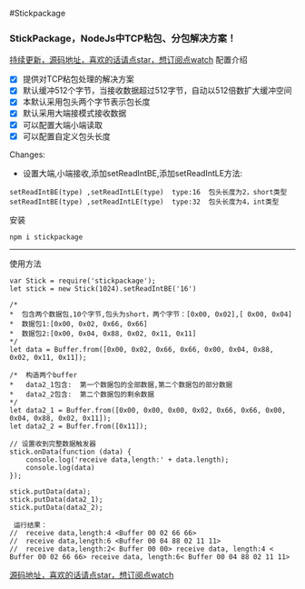 #Stickpackage


###  StickPackage，NodeJs中TCP粘包、分包解决方案！

[持续更新，源码地址，喜欢的话请点star，想订阅点watch](https://github.com/lvgithub/stickPackage.git)
配置介绍

* [x] 提供对TCP粘包处理的解决方案
* [x] 默认缓冲512个字节，当接收数据超过512字节，自动以512倍数扩大缓冲空间
* [x] 本默认采用包头两个字节表示包长度
* [x] 默认采用大端接模式接收数据
* [x] 可以配置大端小端读取
* [x] 可以配置自定义包头长度

Changes:

* 设置大端,小端接收,添加setReadIntBE,添加setReadIntLE方法:
```
setReadIntBE(type) ,setReadIntLE(type)  type:16  包头长度为2，short类型
setReadIntBE(type) ,setReadIntLE(type)  type:32  包头长度为4，int类型
```
安装
```
npm i stickpackage
```
---

使用方法
```
var Stick = require('stickpackage');
let stick = new Stick(1024).setReadIntBE('16')

/*
*  包含两个数据包,10个字节,包头为short，两个字节：[0x00, 0x02],[ 0x00, 0x04]
*  数据包1:[0x00, 0x02, 0x66, 0x66]
*  数据包2:[0x00, 0x04, 0x88, 0x02, 0x11, 0x11]
*/
let data = Buffer.from([0x00, 0x02, 0x66, 0x66, 0x00, 0x04, 0x88, 0x02, 0x11, 0x11]);

/*  构造两个buffer
*   data2_1包含:  第一个数据包的全部数据,第二个数据包的部分数据	
*   data2_2包含:  第二个数据包的剩余数据
*/
let data2_1 = Buffer.from([0x00, 0x00, 0x00, 0x02, 0x66, 0x66, 0x00, 0x04, 0x88, 0x02, 0x11]);
let data2_2 = Buffer.from([0x11]);

// 设置收到完整数据触发器
stick.onData(function (data) {
    console.log('receive data,length:' + data.length);
    console.log(data)
});

stick.putData(data);        
stick.putData(data2_1);
stick.putData(data2_2);  

 运行结果：   
//  receive data,length:4 <Buffer 00 02 66 66>  
//  receive data,length:6 <Buffer 00 04 88 02 11 11>
//  receive data,length:2< Buffer 00 00> receive data, length:4 < Buffer 00 02 66 66> receive data, length:6< Buffer 00 04 88 02 11 11>
```

[源码地址，喜欢的话请点star，想订阅点watch](https://github.com/lvgithub/stickPackage.git)
